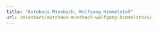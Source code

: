 ```yaml
---
title: "Autohaus Miesbach, Wolfgang Himmelstoß"
url: /miesbach/autohaus-miesbach-wolfgang-himmelstoss/
---
```


